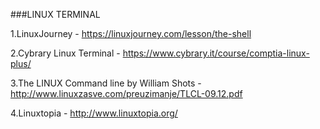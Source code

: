 ###LINUX TERMINAL

1.LinuxJourney - https://linuxjourney.com/lesson/the-shell
 
2.Cybrary Linux Terminal - https://www.cybrary.it/course/comptia-linux-plus/

3.The LINUX Command line by William Shots - http://www.linuxzasve.com/preuzimanje/TLCL-09.12.pdf

4.Linuxtopia - http://www.linuxtopia.org/
